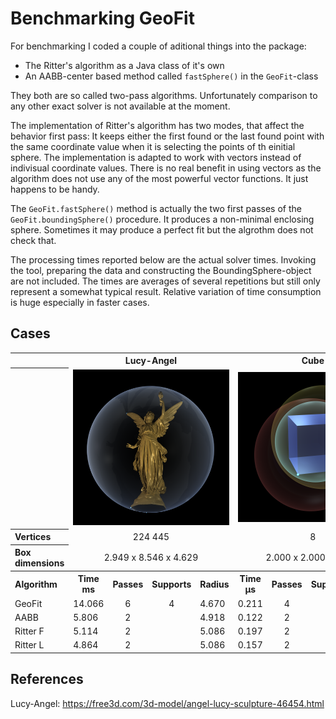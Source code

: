 # Benchmarking GeoFit

For benchmarking I coded a couple of aditional things into the package:
- The Ritter's algorithm as a Java class of it's own
- An AABB-center based method called `fastSphere()` in the `GeoFit`-class 

They both are so called two-pass algorithms. Unfortunately comparison to any other exact solver is not available at the moment.

The implementation of Ritter's algorithm has two modes, that affect the behavior first pass: It keeps either the first found or the last found point with the same coordinate value when it is selecting the points of th einitial sphere. The implementation is adapted to work with vectors instead of indivisual coordinate values. There is no real benefit in using vectors as the algorithm does not use any of the most powerful vector functions. It just happens to be handy. 

The `GeoFit.fastSphere()` method is actually the two first passes of the `GeoFit.boundingSphere()` procedure. It produces a non-minimal enclosing sphere. Sometimes it may produce a perfect fit but the algrothm does not check that.

The processing times reported below are the actual solver times. Invoking the tool, preparing the data and constructing the BoundingSphere-object are not included. The times are averages of several repetitions but still only represent a somewhat typical result. Relative variation of time consumption is huge especially in faster cases.

## Cases
<table>
  <tr>
    <th></th>
    <th colspan = 4>Lucy-Angel</th>
    <th colspan = 4>Cube</th>
  </tr>
  <tr>
    <th></th>
    <td colspan = 4><img src = "Images/Lucy-Angel.png", width=300></td>
    <td colspan = 4><img src = "Images/Cube.png", width=300></td>
  </tr>
  <tr>
    <th align = left>Vertices</th>
    <td colspan = 4, align = center>224 445</td>
    <td colspan = 4, align = center>8</td>
  </tr>
  <tr>
    <th align = left>Box dimensions</th>
    <td colspan = 4, align = center>2.949 x 8.546 x 4.629</td>
   <td colspan = 4, align = center>2.000 x 2.000 x 2.000</td>
  </tr>

  <tr>
    <th align = left>Algorithm</th>
    <th>Time ms</th><th>Passes</th><th>Supports</th><th>Radius</th>
    <th>Time &#x03BCs</th><th>Passes</th><th>Supports</th><th>Radius</th>
  </tr>
  <tr>
    <td>GeoFit</th>
    <td>14.066</td><td align = center>6</td><td align = center>4</td><td>4.670</td>
    <td>0.211</td><td align = center>4</td><td align = center>2</td><td>1.732</td>
  </tr>
  <tr>
    <td>AABB</td>
    <td>5.806</td><td align = center>2</td><td></td><td>4.918</td>
    <td>0.122</td><td align = center>2</td><td></td><td>1.732</td>
  </tr>
  <tr>
    <td>Ritter F</td>
    <td>5.114</td><td align = center>2</td><td></td><td>5.086</td>
    <td>0.197</td><td align = center>2</td><td></td><td>2.341</td>
  </tr>
  <tr>
    <td>Ritter L</td>
    <td>4.864</td><td align = center>2</td><td></td><td>5.086</td>
    <td>0.157</td><td align = center>2</td><td></td><td>2.154</td>
  </tr>
</table>

## References

Lucy-Angel: https://free3d.com/3d-model/angel-lucy-sculpture-46454.html
